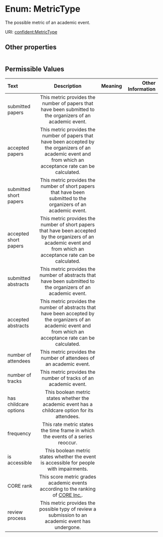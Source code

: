 
# Enum: MetricType


The possible metric of an academic event.

URI: [confident:MetricType](https://raw.githubusercontent.com/TIBHannover/ConfIDent_schema/main/src/linkml/confident_schema.yaml#MetricType)


## Other properties

|  |  |  |
| --- | --- | --- |

## Permissible Values

| Text | Description | Meaning | Other Information |
| :--- | :---: | :---: | ---: |
| submitted papers | This metric provides the number of papers that have been submitted to the organizers of an academic event. |  |  |
| accepted papers | This metric provides the number of papers that have been accepted by the organizers of an academic event and from which an acceptance rate can be calculated. |  |  |
| submitted short papers | This metric provides the number of short papers that have been submitted to the organizers of an academic event. |  |  |
| accepted short papers | This metric provides the number of short papers that have been accepted by the organizers of an academic event and from which an acceptance rate can be calculated. |  |  |
| submitted abstracts | This metric provides the number of abstracts that have been submitted to the organizers of an academic event. |  |  |
| accepted abstracts | This metric provides the number of abstracts that have been accepted by the organizers of an academic event and from which an acceptance rate can be calculated. |  |  |
| number of attendees | This metric provides the number of attendees of an academic event. |  |  |
| number of tracks | This metric provides the number of tracks of an academic event. |  |  |
| has childcare options | This boolean metric states whether the academic event has a childcare option for its attendees. |  |  |
| frequency | This rate metric states the time frame in which the events of a series reoccur. |  |  |
| is accessible | This boolean metric states whether the event is accessible for people with impairments. |  |  |
| CORE rank | This score metric grades academic events according to the ranking of [CORE Inc.](https://www.core.edu.au/). |  |  |
| review process | This metric provides the possible typy of review a submission to an academic event has undergone. |  |  |

